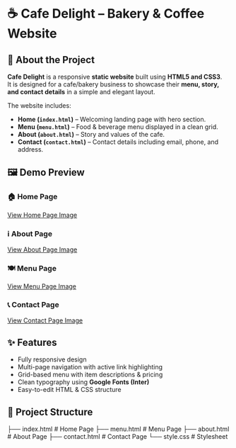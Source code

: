# ☕ Cafe Delight – Bakery & Coffee Website  

## 📖 About the Project
**Cafe Delight** is a responsive **static website** built using **HTML5 and CSS3**.  
It is designed for a cafe/bakery business to showcase their **menu, story, and contact details** in a simple and elegant layout.

The website includes:  
- **Home (`index.html`)** – Welcoming landing page with hero section.  
- **Menu (`menu.html`)** – Food & beverage menu displayed in a clean grid.  
- **About (`about.html`)** – Story and values of the cafe.  
- **Contact (`contact.html`)** – Contact details including email, phone, and address.  

## 🖼️ Demo Preview

### 🏠 Home Page
[View Home Page Image](https://github.com/Prajnapunya09/Cafe-Delight-Bakery-Coffee-Landing-Page/blob/main/cafe%20delight.jpg)

### ℹ️ About Page
[View About Page Image](https://github.com/Prajnapunya09/Cafe-Delight-Bakery-Coffee-Landing-Page/blob/main/cafe%20delight-about.jpg)

### 🍽️ Menu Page
[View Menu Page Image](https://github.com/Prajnapunya09/Cafe-Delight-Bakery-Coffee-Landing-Page/blob/main/cafe%20delight-menu.jpg)

### 📞 Contact Page
[View Contact Page Image](https://github.com/Prajnapunya09/Cafe-Delight-Bakery-Coffee-Landing-Page/blob/main/cafe%20delight-contact.jpg)


## ✨ Features  
- Fully responsive design  
- Multi-page navigation with active link highlighting  
- Grid-based menu with item descriptions & pricing  
- Clean typography using **Google Fonts (Inter)**  
- Easy-to-edit HTML & CSS structure  

## 📂 Project Structure  
├── index.html # Home Page
├── menu.html # Menu Page
├── about.html # About Page
├── contact.html # Contact Page
└── style.css # Stylesheet
